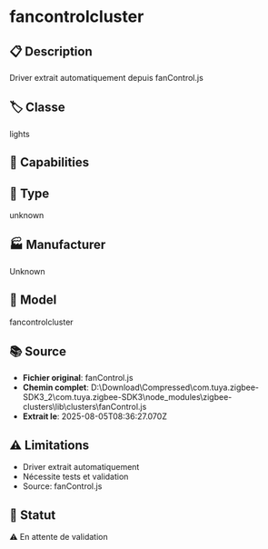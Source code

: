 # fancontrolcluster

## 📋 Description
Driver extrait automatiquement depuis fanControl.js

## 🏷️ Classe
lights

## 🔧 Capabilities


## 📡 Type
unknown

## 🏭 Manufacturer
Unknown

## 📱 Model
fancontrolcluster

## 📚 Source
- **Fichier original**: fanControl.js
- **Chemin complet**: D:\Download\Compressed\com.tuya.zigbee-SDK3_2\com.tuya.zigbee-SDK3\node_modules\zigbee-clusters\lib\clusters\fanControl.js
- **Extrait le**: 2025-08-05T08:36:27.070Z

## ⚠️ Limitations
- Driver extrait automatiquement
- Nécessite tests et validation
- Source: fanControl.js

## 🚀 Statut
⚠️ En attente de validation
